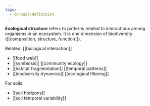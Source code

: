 ```yaml
---
tags:
  - concept/definition
---
```

**Ecological structure** refers to patterns related to interactions among organisms in an ecosystem. It is one dimension of biodiversity ([[composition, structure, function]]).

Related:
[[biological interaction]]
- [[food web]]
- [[symbiosis]]
[[community ecology]]
- [[habitat fragmentation]]
[[temporal patterns]]
- [[biodiversity dynamics]]
[[ecological filtering]]

For soils:
- [[soil horizons]]
- [[soil temporal variability]]